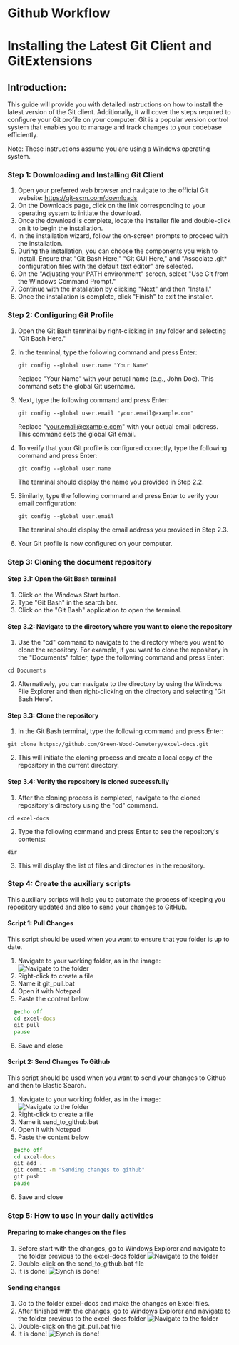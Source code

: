 # Github Workflow
# Installing the Latest Git Client and GitExtensions

## Introduction:
This guide will provide you with detailed instructions on how to install the latest version of the Git client. Additionally, it will cover the steps required to configure your Git profile on your computer. Git is a popular version control system that enables you to manage and track changes to your codebase efficiently.

Note: These instructions assume you are using a Windows operating system.

### Step 1: Downloading and Installing Git Client
1. Open your preferred web browser and navigate to the official Git website: https://git-scm.com/downloads
2. On the Downloads page, click on the link corresponding to your operating system to initiate the download.
3. Once the download is complete, locate the installer file and double-click on it to begin the installation.
4. In the installation wizard, follow the on-screen prompts to proceed with the installation.
5. During the installation, you can choose the components you wish to install. Ensure that "Git Bash Here," "Git GUI Here," and "Associate .git* configuration files with the default text editor" are selected.
6. On the "Adjusting your PATH environment" screen, select "Use Git from the Windows Command Prompt."
7. Continue with the installation by clicking "Next" and then "Install."
8. Once the installation is complete, click "Finish" to exit the installer.

### Step 2: Configuring Git Profile
1. Open the Git Bash terminal by right-clicking in any folder and selecting "Git Bash Here."
2. In the terminal, type the following command and press Enter:
   ```
   git config --global user.name "Your Name"
   ```
   Replace "Your Name" with your actual name (e.g., John Doe). This command sets the global Git username.
3. Next, type the following command and press Enter:
   ```
   git config --global user.email "your.email@example.com"
   ```
   Replace "your.email@example.com" with your actual email address. This command sets the global Git email.
4. To verify that your Git profile is configured correctly, type the following command and press Enter:
   ```
   git config --global user.name
   ```
   The terminal should display the name you provided in Step 2.2.

5. Similarly, type the following command and press Enter to verify your email configuration:
   ```
   git config --global user.email
   ```
   The terminal should display the email address you provided in Step 2.3.
6. Your Git profile is now configured on your computer.

### Step 3: Cloning the document repository

#### Step 3.1: Open the Git Bash terminal
1. Click on the Windows Start button.
2. Type "Git Bash" in the search bar.
3. Click on the "Git Bash" application to open the terminal.

#### Step 3.2: Navigate to the directory where you want to clone the repository
1. Use the "cd" command to navigate to the directory where you want to clone the repository. For example, if you want to clone the repository in the "Documents" folder, type the following command and press Enter:
```
cd Documents
```
2. Alternatively, you can navigate to the directory by using the Windows File Explorer and then right-clicking on the directory and selecting "Git Bash Here".

#### Step 3.3: Clone the repository
1. In the Git Bash terminal, type the following command and press Enter:
```
git clone https://github.com/Green-Wood-Cemetery/excel-docs.git
```
2. This will initiate the cloning process and create a local copy of the repository in the current directory.

#### Step 3.4: Verify the repository is cloned successfully
1. After the cloning process is completed, navigate to the cloned repository's directory using the "cd" command.
```
cd excel-docs
```
2. Type the following command and press Enter to see the repository's contents:
```
dir
```
3. This will display the list of files and directories in the repository.

### Step 4: Create the auxiliary scripts

This auxiliary scripts will help you to automate the process of keeping you repository updated and also to send your changes to GitHub.

#### Script 1: Pull Changes

This script should be used when you want to ensure that you folder is up to date.

1. Navigate to your working folder, as in the image:
![Navigate to the folder](images/001-folder.png)
2. Right-click to create a file
3. Name it git_pull.bat
4. Open it with Notepad
5. Paste the content below
```cmd
  @echo off
  cd excel-docs
  git pull
  pause
```
6. Save and close

#### Script 2: Send Changes To Github

This script should be used when you want to send your changes to Github and then to Elastic Search.

1. Navigate to your working folder, as in the image:
![Navigate to the folder](images/001-folder.png)
2. Right-click to create a file
3. Name it send_to_github.bat
4. Open it with Notepad
5. Paste the content below
```cmd
  @echo off
  cd excel-docs
  git add .
  git commit -m "Sending changes to github"
  git push
  pause
```
6. Save and close


### Step 5: How to use in your daily activities

#### Preparing to make changes on the files
1. Before start with the changes, go to Windows Explorer and navigate to the folder previous to the excel-docs folder
![Navigate to the folder](images/001-folder.png)
2. Double-click on the send_to_github.bat file
3. It is done!
![Synch is done!](images/008-push.png)

 
#### Sending changes
1. Go to the folder excel-docs and make the changes on Excel files.
2. After finished with the changes, go to Windows Explorer and navigate to the folder previous to the excel-docs folder
![Navigate to the folder](images/001-folder.png)
3. Double-click on the git_pull.bat file
4. It is done!
![Synch is done!](images/007-pull3.png)
